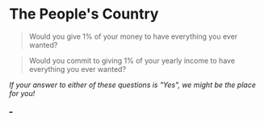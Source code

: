 # The People's Country

> Would you give 1% of your money to have everything you ever wanted?

> Would you commit to giving 1% of your yearly income to have everything you ever wanted?

_If your answer to either of these questions is "Yes", we might be the place for you!_

[_](https://docs.github.com/en/organizations/collaborating-with-groups-in-organizations/customizing-your-organizations-profile)
